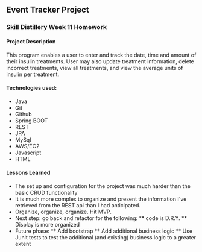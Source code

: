 ## Event Tracker Project

### Skill Distillery Week 11 Homework

#### Project Description
This program enables a user to enter and track the date, time and amount of their insulin treatments. User may also update treatment information, delete incorrect treatments, view all treatments, and view the average units of insulin per treatment.


#### Technologies used:
* Java
* Git
* Github
* Spring BOOT
* REST
* JPA
* MySql
* AWS/EC2
* Javascript
* HTML

#### Lessons Learned
* The set up and configuration for the project was much harder than the basic CRUD functionality
* It is much more complex to organize and present the information I've retrieved from the REST api than I had anticipated.
* Organize, organize, organize. Hit MVP.
* Next step: go back and refactor for the following:
** code is D.R.Y.
** Display is more organized
* Future phase:
** Add bootstrap
** Add additional business logic
** Use Junit tests to test the additional (and existing) business logic to a greater extent 
